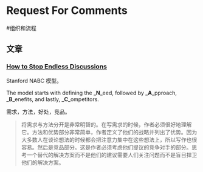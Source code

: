 Request For Comments
===
#组织和流程

## 文章

### [How to Stop Endless Discussions](https://candost.blog/how-to-stop-endless-discussions/)

Stanford NABC 模型。

The model starts with defining the _**N**_eed, followed by _**A**_pproach, _**B**_enefits, and lastly, _**C**_ompetitors.

需求，方法，好处，竞品。

> 将需求与方法分开是非常明智的。在写需求的时候，作者必须很好地理解它。方法和优势部分非常简单，作者定义了他们的战略并列出了优势。因为大多数人在谈论想法的时候都会把注意力集中在这些想法上，所以写作也很容易。然后是竞品部分。这是作者必须考虑他们提议的竞争对手的部分。思考一个替代的解决方案而不是他们的建议需要人们关注问题而不是盲目捍卫他们的解决方案。